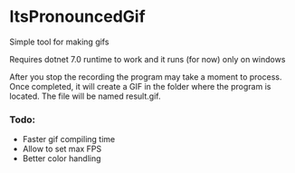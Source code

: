# ItsPronouncedGif

Simple tool for making gifs

Requires dotnet 7.0 runtime to work and it runs (for now) only on windows

After you stop the recording the program may take a moment to process. Once completed, it will create a GIF in the folder where the program is located. The file will be named result.gif.

### Todo:
- Faster gif compiling time
- Allow to set max FPS
- Better color handling
